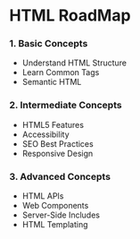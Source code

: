 # HTML RoadMap

### 1. Basic Concepts
* Understand HTML Structure
* Learn Common Tags
* Semantic HTML

### 2. Intermediate Concepts
* HTML5 Features
* Accessibility
* SEO Best Practices
* Responsive Design

### 3. Advanced Concepts
* HTML APIs
* Web Components
* Server-Side Includes
* HTML Templating